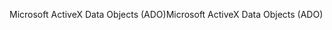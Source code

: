 <span data-ttu-id="72f4c-101">Microsoft ActiveX Data Objects (ADO)</span><span class="sxs-lookup"><span data-stu-id="72f4c-101">Microsoft ActiveX Data Objects (ADO)</span></span>